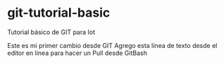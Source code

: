 # git-tutorial-basic
Tutorial básico de GIT para Iot

Este es mi primer cambio desde GIT
Agrego esta linea de texto desde el editor en linea para hacer un Pull desde GitBash
